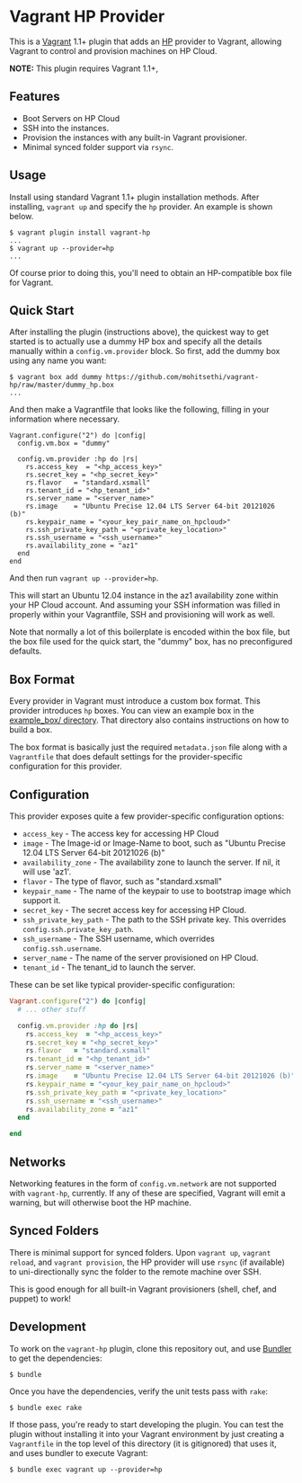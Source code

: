 # Vagrant HP Provider

This is a [Vagrant](http://www.vagrantup.com) 1.1+ plugin that adds an [HP](http://www.hpcloud.com)
provider to Vagrant, allowing Vagrant to control and provision machines on HP Cloud.

**NOTE:** This plugin requires Vagrant 1.1+,

## Features

* Boot Servers on HP Cloud
* SSH into the instances.
* Provision the instances with any built-in Vagrant provisioner.
* Minimal synced folder support via `rsync`.

## Usage

Install using standard Vagrant 1.1+ plugin installation methods. After
installing, `vagrant up` and specify the `hp` provider. An example is
shown below.

```
$ vagrant plugin install vagrant-hp
...
$ vagrant up --provider=hp
...
```

Of course prior to doing this, you'll need to obtain an HP-compatible
box file for Vagrant.

## Quick Start

After installing the plugin (instructions above), the quickest way to get
started is to actually use a dummy HP box and specify all the details
manually within a `config.vm.provider` block. So first, add the dummy
box using any name you want:

```
$ vagrant box add dummy https://github.com/mohitsethi/vagrant-hp/raw/master/dummy_hp.box
...
```

And then make a Vagrantfile that looks like the following, filling in
your information where necessary.

```
Vagrant.configure("2") do |config|
  config.vm.box = "dummy"

  config.vm.provider :hp do |rs|
    rs.access_key  = "<hp_access_key>"
    rs.secret_key = "<hp_secret_key>"
    rs.flavor   = "standard.xsmall"
    rs.tenant_id = "<hp_tenant_id>"
    rs.server_name = "<server_name>"
    rs.image    = "Ubuntu Precise 12.04 LTS Server 64-bit 20121026 (b)"
    rs.keypair_name = "<your_key_pair_name_on_hpcloud>"
    rs.ssh_private_key_path = "<private_key_location>"
    rs.ssh_username = "<ssh_username>"
    rs.availability_zone = "az1"
  end
end
```

And then run `vagrant up --provider=hp`.

This will start an Ubuntu 12.04 instance in the az1 availability zone within
your HP Cloud account. And assuming your SSH information was filled in properly
within your Vagrantfile, SSH and provisioning will work as well.

Note that normally a lot of this boilerplate is encoded within the box
file, but the box file used for the quick start, the "dummy" box, has
no preconfigured defaults.

## Box Format

Every provider in Vagrant must introduce a custom box format. This
provider introduces `hp` boxes. You can view an example box in
the [example_box/ directory](https://github.com/mohitsethi/vagrant-hp/tree/master/example_box).
That directory also contains instructions on how to build a box.

The box format is basically just the required `metadata.json` file
along with a `Vagrantfile` that does default settings for the
provider-specific configuration for this provider.

## Configuration

This provider exposes quite a few provider-specific configuration options:

* `access_key` - The access key for accessing HP Cloud
* `image` - The Image-id  or Image-Name to boot, such as 
    "Ubuntu Precise 12.04 LTS Server 64-bit 20121026 (b)"
* `availability_zone` - The availability zone to launch the server. 
    If nil, it will use 'az1'.
* `flavor` - The type of flavor, such as "standard.xsmall"
* `keypair_name` - The name of the keypair to use to bootstrap image
   which support it.
* `secret_key` - The secret access key for accessing HP Cloud.
* `ssh_private_key_path` - The path to the SSH private key. This overrides
  `config.ssh.private_key_path`.
* `ssh_username` - The SSH username, which overrides `config.ssh.username`.
* `server_name` - The name of the server provisioned on HP Cloud.
* `tenant_id` - The tenant_id to launch the server.

These can be set like typical provider-specific configuration:


```ruby
Vagrant.configure("2") do |config|
  # ... other stuff

  config.vm.provider :hp do |rs|
    rs.access_key  = "<hp_access_key>"
    rs.secret_key = "<hp_secret_key>"
    rs.flavor   = "standard.xsmall"
    rs.tenant_id = "<hp_tenant_id>"
    rs.server_name = "<server_name>"
    rs.image    = "Ubuntu Precise 12.04 LTS Server 64-bit 20121026 (b)"
    rs.keypair_name = "<your_key_pair_name_on_hpcloud>"
    rs.ssh_private_key_path = "<private_key_location>"
    rs.ssh_username = "<ssh_username>"
    rs.availability_zone = "az1"
  end

end
```

## Networks

Networking features in the form of `config.vm.network` are not
supported with `vagrant-hp`, currently. If any of these are
specified, Vagrant will emit a warning, but will otherwise boot
the HP machine.

## Synced Folders

There is minimal support for synced folders. Upon `vagrant up`,
`vagrant reload`, and `vagrant provision`, the HP provider will use
`rsync` (if available) to uni-directionally sync the folder to
the remote machine over SSH.

This is good enough for all built-in Vagrant provisioners (shell,
chef, and puppet) to work!

## Development

To work on the `vagrant-hp` plugin, clone this repository out, and use
[Bundler](http://gembundler.com) to get the dependencies:

```
$ bundle
```

Once you have the dependencies, verify the unit tests pass with `rake`:

```
$ bundle exec rake
```

If those pass, you're ready to start developing the plugin. You can test
the plugin without installing it into your Vagrant environment by just
creating a `Vagrantfile` in the top level of this directory (it is gitignored)
that uses it, and uses bundler to execute Vagrant:

```
$ bundle exec vagrant up --provider=hp
```